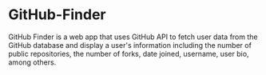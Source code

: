# GitHub-Finder
GitHub Finder is a web app that uses GitHub API to fetch user data from the GitHub database and display a user's information including the number of public repositories, the number of forks, date joined, username, user bio,  among others.
